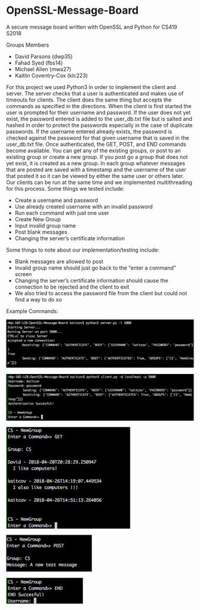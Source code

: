 # OpenSSL-Message-Board
A secure message board written with OpenSSL and Python for CS419 S2018

Groups Members
  - David Parsons (dwp35)
  - Fahad Syed (fbs14)
  - Michael Allen (mwa27)
  - Kaitlin Coventry-Cox (klc223)
  
For this project we used Python3 in order to implement the client and server. The server checks that a user is authenticated and makes use of timeouts for clients. The client does the same thing but accepts the commands as specified in the directions. When the client is first started the user is prompted for their username and password. If the user does not yet exist, the password entered is added to the user_db.txt file but is salted and hashed in order to protect the passwords especially in the case of duplicate passwords. If the username entered already exists, the password is checked against the password for that given username that is saved in the user_db.txt file. Once authenticated, the GET, POST, and END commands become available. You can get any of the existing groups, or post to an existing group or create a new group. If you post go a group that does not yet exist, it is created as a new group. In each group whatever messages that are posted are saved with a timestamp and the username of the user that posted it so it can be viewed by either the same user or others later. Our clients can be run at the same time and we implemented multithreading for this process. Some things we tested include:

  - Create a username and password 
  - Use already created username with an invalid password
  - Run each command with just one user
  - Create New Group 
  - Input invalid group name
  - Post blank messages
  - Changing the server’s certificate information 

Some things to note about our implementation/testing include:

  - Blank messages are allowed to post
  - Invalid group name should just go back to the “enter a command” screen
  - Changing the server’s certificate information should cause the connection to be rejected and the client to exit
  - We also tried to access the password file from the client but could not find a way to do so

Example Commands:

![runServer](/img/runServer.png)

![runClient](/img/runClient.png)

![GET](/img/GET.png)

![POST](/img/POST.png)

![END](/img/END.png)
